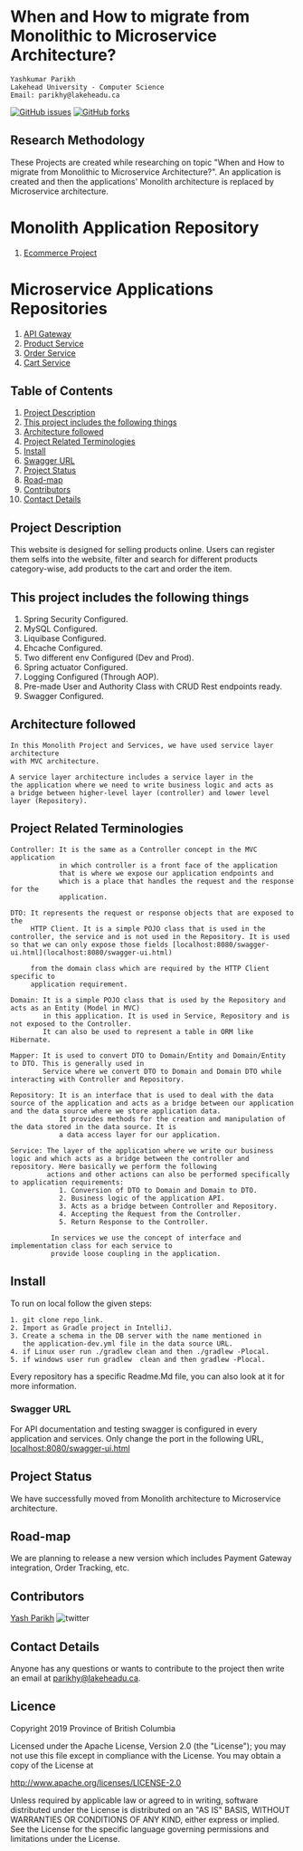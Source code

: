 # When and How to migrate from Monolithic to Microservice Architecture?
    Yashkumar Parikh
    Lakehead University - Computer Science
    Email: parikhy@lakeheadu.ca
    
    
[![GitHub issues](https://img.shields.io/github/issues/Research-Methedolgy-Project/Readme-File)](https://github.com/Research-Methedolgy-Project/Readme-File/issues) [![GitHub forks](https://img.shields.io/github/forks/Research-Methedolgy-Project/Readme-File)](https://github.com/Research-Methedolgy-Project/Readme-File/network)

## Research Methodology 

These Projects are created while researching on topic "When and How to migrate from Monolithic to Microservice Architecture?". An application is created and then the applications' Monolith architecture is replaced by Microservice architecture. 

# Monolith Application Repository
1. [Ecommerce Project](https://github.com/Research-Methedolgy-Project/Ecommerce_Project)

# Microservice Applications Repositories
1. [API Gateway](https://github.com/Research-Methedolgy-Project/Api_Gateway)
2. [Product Service](https://github.com/Research-Methedolgy-Project/Product_Service)
3. [Order Service](https://github.com/Research-Methedolgy-Project/Order_Service)
4. [Cart Service](https://github.com/Research-Methedolgy-Project/Cart_Service)

## Table of Contents

1. [Project Description](#project-description)
2. [This project includes the following things](#this-project-includes-the-following-things)
3. [Architecture followed](#architecture-followed)
4. [Project Related Terminologies](#project-related-terminologies)
5. [Install](#install)
6. [Swagger URL](#swagger-url)
7. [Project Status](#project-status)
8. [Road-map](#road-map)
9. [Contributors](#contributors)
10. [Contact Details](#contact-details)


## Project Description

This website is designed for selling products online. Users can register them selfs into the website, filter and search for different products category-wise, add products to the cart and order the item. 

## This project includes the following things
1. Spring Security Configured.
2. MySQL Configured.
3. Liquibase Configured.
4. Ehcache Configured.
5. Two different env Configured (Dev and Prod).
6. Spring actuator Configured.
7. Logging Configured (Through AOP).
8. Pre-made User and Authority Class with CRUD Rest endpoints ready.
9. Swagger Configured.

## Architecture followed
    
    In this Monolith Project and Services, we have used service layer architecture
    with MVC architecture. 
    
    A service layer architecture includes a service layer in the
    the application where we need to write business logic and acts as
    a bridge between higher-level layer (controller) and lower level
    layer (Repository).
    
## Project Related Terminologies
    
    Controller: It is the same as a Controller concept in the MVC application 
                in which controller is a front face of the application 
                that is where we expose our application endpoints and
                which is a place that handles the request and the response for the 
                application.
                
    DTO: It represents the request or response objects that are exposed to the 
         HTTP Client. It is a simple POJO class that is used in the controller, the service and is not used in the Repository. It is used so that we can only expose those fields [localhost:8080/swagger-ui.html](localhost:8080/swagger-ui.html)

         from the domain class which are required by the HTTP Client specific to 
         application requirement.
         
    Domain: It is a simple POJO class that is used by the Repository and acts as an Entity (Model in MVC)
            in this application. It is used in Service, Repository and is not exposed to the Controller.
            It can also be used to represent a table in ORM like Hibernate.
            
    Mapper: It is used to convert DTO to Domain/Entity and Domain/Entity to DTO. This is generally used in
            Service where we convert DTO to Domain and Domain DTO while interacting with Controller and Repository.
         
    Repository: It is an interface that is used to deal with the data source of the application and acts as a bridge between our application and the data source where we store application data.
                It provides methods for the creation and manipulation of the data stored in the data source. It is 
                a data access layer for our application.
    
    Service: The layer of the application where we write our business logic and which acts as a bridge between the controller and repository. Here basically we perform the following 
             actions and other actions can also be performed specifically to application requirements:
                1. Conversion of DTO to Domain and Domain to DTO.
                2. Business logic of the application API.
                3. Acts as a bridge between Controller and Repository.
                4. Accepting the Request from the Controller.
                5. Return Response to the Controller.
                
              In services we use the concept of interface and implementation class for each service to
              provide loose coupling in the application.
              
              
              
## Install

To run on local follow the given steps:

    1. git clone repo_link.
    2. Import as Gradle project in IntelliJ.
    3. Create a schema in the DB server with the name mentioned in 
       the application-dev.yml file in the data source URL.
    4. if Linux user run ./gradlew clean and then ./gradlew -Plocal.
    5. if windows user run gradlew  clean and then gradlew -Plocal.
    
Every repository has a specific Readme.Md file, you can also look at it for more information.  

### Swagger URL

For API documentation and testing swagger is configured in every application and services. Only change the port in the following URL,
[localhost:8080/swagger-ui.html](http:\\localhost:8080/swagger-ui.html)


## Project Status
We have successfully moved from Monolith architecture to Microservice architecture.


## Road-map
We are planning to release a new version which includes Payment Gateway integration, Order Tracking, etc. 

## Contributors

[Yash Parikh](https://github.com/yparikh8036)  ![twitter](https://img.shields.io/twitter/follow/parikh_y?style=social)


## Contact Details

Anyone has any questions or wants to contribute to the project then write an email at parikhy@lakeheadu.ca.

## Licence

Copyright 2019 Province of British Columbia

Licensed under the Apache License, Version 2.0 (the "License");
you may not use this file except in compliance with the License.
You may obtain a copy of the License at 

   http://www.apache.org/licenses/LICENSE-2.0

Unless required by applicable law or agreed to in writing, software
distributed under the License is distributed on an "AS IS" BASIS,
WITHOUT WARRANTIES OR CONDITIONS OF ANY KIND, either express or implied.
See the License for the specific language governing permissions and
limitations under the License.
